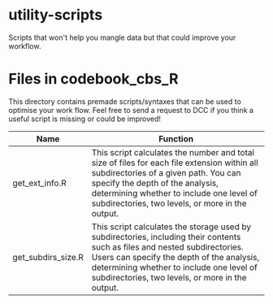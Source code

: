 # utility-scripts
Scripts that won't help you mangle data but that could improve your workflow.

# Files in codebook_cbs_R
This directory contains premade scripts/syntaxes that can be used to optimise your work flow. Feel free to send a request to DCC if you think a useful script is missing or could be improved!

| Name | Function |
|------|----------|
| get_ext_info.R | This script calculates the number and total size of files for each file extension within all subdirectories of a given path. You can specify the depth of the analysis, determining whether to include one level of subdirectories, two levels, or more in the output. |
| get_subdirs_size.R | This script calculates the storage used by subdirectories, including their contents such as files and nested subdirectories. Users can specify the depth of the analysis, determining whether to include one level of subdirectories, two levels, or more in the output. |